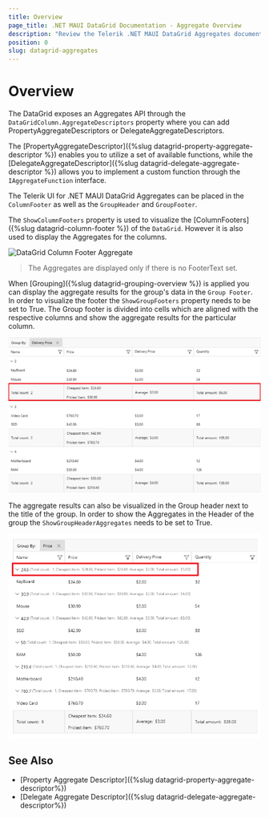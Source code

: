 ```yaml
---
title: Overview
page_title: .NET MAUI DataGrid Documentation - Aggregate Overview
description: "Review the Telerik .NET MAUI DataGrid Aggregates documentation article to learn more about all built in Aggregate functions you can use."
position: 0
slug: datagrid-aggregates
---
```


# Overview

The DataGrid exposes an Aggregates API through the `DataGridColumn.AggregateDescriptors` property where you can add PropertyAggregateDescriptors or DelegateAggregateDescriptors.

The [PropertyAggregateDescriptor]({%slug datagrid-property-aggregate-descriptor %}) enables you to utilize a set of available functions, while the [DelegateAggregateDescriptor]({%slug datagrid-delegate-aggregate-descriptor %}) allows you to implement a custom function through the `IAggregateFunction` interface.

The Telerik UI for .NET MAUI DataGrid Aggregates can be placed in the `ColumnFooter` as well as the `GroupHeader` and  `GroupFooter`. 

The `ShowColumnFooters` property is used to visualize the [ColumnFooters]({%slug datagrid-column-footer %}) of the `DataGrid`. However it is also used to display the Aggregates for the columns.

![DataGrid Column Footer Aggregate](images/datagrid-column-footer-aggregate.png)

> The Aggregates are displayed only if there is no FooterText set.

When [Grouping]({%slug datagrid-grouping-overview %}) is applied you can display the aggregate results for the group's data in the `Group Footer`. In order to visualize the footer the `ShowGroupFooters` property needs to be set to True. The Group footer is divided into cells which are aligned with the respective columns and show the aggregate results for the particular column.

![DataGrid Group Footer Aggregate](images/datagrid-group-footer-aggregate.png)

The aggregate results can also be visualized in the Group header next to the title of the group. In order to show the Aggregates in the Header of the group the `ShowGroupHeaderAggregates` needs to be set to True.

![DataGrid Group Header Aggregate](images/datagrid-group-header-aggregate.png)

## See Also

- [Property Aggregate Descriptor]({%slug datagrid-property-aggregate-descriptor%})
- [Delegate Aggregate Descriptor]({%slug datagrid-delegate-aggregate-descriptor%})